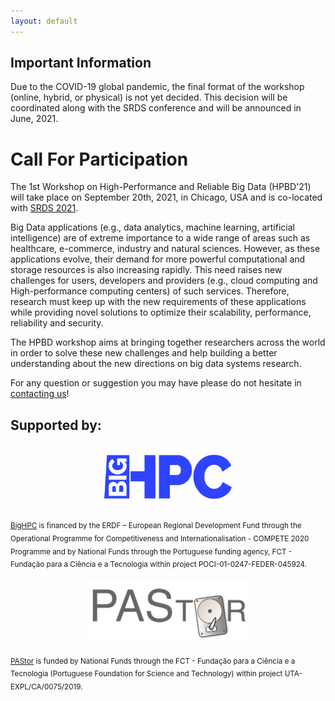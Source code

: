 ```yaml
---
layout: default
---
```


## Important Information


Due to the COVID-19 global pandemic, the final format of the workshop (online, hybrid, or physical) is not yet decided. This decision will be coordinated along with the SRDS conference and will be announced in June, 2021.

# Call For Participation

The 1st Workshop on High-Performance and Reliable Big Data (HPBD'21) will take place on September 20th, 2021, in Chicago, USA and is co-located with [SRDS 2021](https://srds-conference.org/).

Big Data applications (e.g., data analytics, machine learning, artificial intelligence) are of extreme importance to a wide range of areas such as healthcare, e-commerce, industry and natural sciences. However, as these applications evolve, their demand for more powerful computational and storage resources is also increasing rapidly. This need raises new challenges for users, developers and providers (e.g., cloud computing and High-performance computing centers) of such services. Therefore, research must keep up with the new requirements of these applications while providing novel solutions to optimize their scalability, performance, reliability and security.

The HPBD workshop aims at bringing together researchers across the world in order to solve these new challenges and help building a better understanding about the new directions on big data systems research.

For any question or suggestion you may have please do not hesitate in <a href="mailto:jtpaulo@inesctec.pt,rtevans@tacc.utexas.edu">contacting us</a>!

## Supported by:


<p style="text-align: center;">
<a href="https://bighpc.wavecom.pt"><img src="bighpc.png" alt="BigHPC" height="100"></a>
</p>

<sub>[BigHPC](https://bighpc.wavecom.pt) is financed by the ERDF – European Regional Development Fund through the Operational Programme for Competitiveness and Internationalisation - COMPETE 2020 Programme and by National Funds through the Portuguese funding agency, FCT - Fundação para a Ciência e a Tecnologia within project POCI-01-0247-FEDER-045924.<sub>


<p style="text-align: center;">
<a href="https://pastor-project.github.io"><img src="pastor.png" alt="PAStor" height="100"></a>
</p>

<sub>[PAStor](https://pastor-project.github.io) is funded by National Funds through the FCT - Fundação para a Ciência e a Tecnologia (Portuguese Foundation for Science and Technology) within project UTA-EXPL/CA/0075/2019.<sub>


